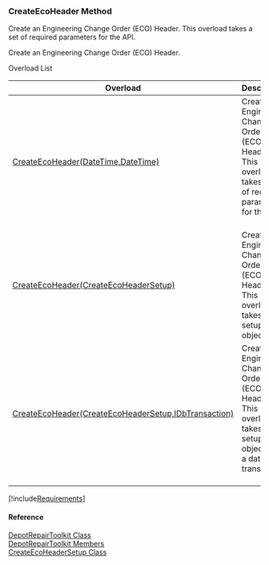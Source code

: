 ﻿### CreateEcoHeader Method

Create an Engineering Change Order (ECO) Header. This overload takes a set of required parameters for the API.

Create an Engineering Change Order (ECO) Header.

Overload List

| Overload | Description |
| --- | --- |
| [CreateEcoHeader(DateTime,DateTime)](FChoice.Toolkits.Clarify~FChoice.Toolkits.Clarify.DepotRepair.DepotRepairToolkit~CreateEcoHeader(DateTime,DateTime).md) | Create an Engineering Change Order (ECO) Header. This overload takes a set of required parameters for the API.   |
| [CreateEcoHeader(CreateEcoHeaderSetup)](FChoice.Toolkits.Clarify~FChoice.Toolkits.Clarify.DepotRepair.DepotRepairToolkit~CreateEcoHeader(CreateEcoHeaderSetup).md) | Create an Engineering Change Order (ECO) Header. This overload takes a setup object.   |
| [CreateEcoHeader(CreateEcoHeaderSetup,IDbTransaction)](FChoice.Toolkits.Clarify~FChoice.Toolkits.Clarify.DepotRepair.DepotRepairToolkit~CreateEcoHeader(CreateEcoHeaderSetup,IDbTransaction).md) | Create an Engineering Change Order (ECO) Header. This overload takes a setup object and a database transaction.   |

[!include[Requirements](../partials/requirements.md)]



#### Reference

[DepotRepairToolkit Class](FChoice.Toolkits.Clarify~FChoice.Toolkits.Clarify.DepotRepair.DepotRepairToolkit.md)  
[DepotRepairToolkit Members](FChoice.Toolkits.Clarify~FChoice.Toolkits.Clarify.DepotRepair.DepotRepairToolkit_members.md)  
[CreateEcoHeaderSetup Class](FChoice.Toolkits.Clarify~FChoice.Toolkits.Clarify.DepotRepair.CreateEcoHeaderSetup.md)